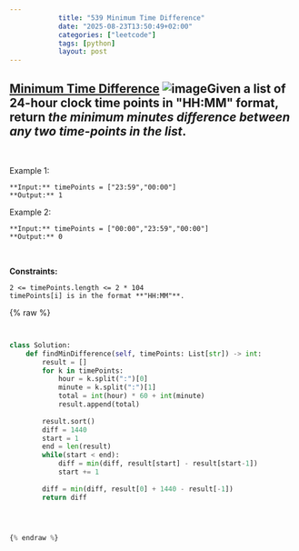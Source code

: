 ```yaml
---
            title: "539 Minimum Time Difference"
            date: "2025-08-23T13:50:49+02:00"
            categories: ["leetcode"]
            tags: [python]
            layout: post
---
```

            
## [Minimum Time Difference](https://leetcode.com/problems/minimum-time-difference) ![image](https://img.shields.io/badge/Difficulty-Medium-orange)Given a list of 24-hour clock time points in **"HH:MM"** format, return *the minimum **minutes** difference between any two time-points in the list*.

 

Example 1:

```
**Input:** timePoints = ["23:59","00:00"]
**Output:** 1

```

Example 2:

```
**Input:** timePoints = ["00:00","23:59","00:00"]
**Output:** 0

```

 

**Constraints:**

	2 <= timePoints.length <= 2 * 104
	timePoints[i] is in the format **"HH:MM"**.

{% raw %}


```python


class Solution:
    def findMinDifference(self, timePoints: List[str]) -> int:
        result = []
        for k in timePoints:
            hour = k.split(":")[0]
            minute = k.split(":")[1]
            total = int(hour) * 60 + int(minute)
            result.append(total)
        
        result.sort()
        diff = 1440
        start = 1
        end = len(result)
        while(start < end):
            diff = min(diff, result[start] - result[start-1])
            start += 1
        
        diff = min(diff, result[0] + 1440 - result[-1])
        return diff

        


{% endraw %}
```
